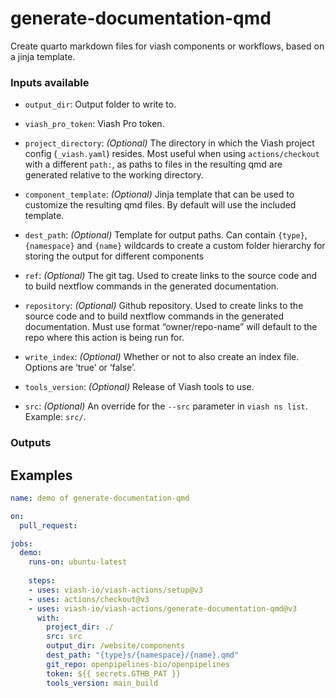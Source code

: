 # generate-documentation-qmd

Create quarto markdown files for viash components or workflows, based on
a jinja template.

### Inputs available

- `output_dir`: Output folder to write to.

- `viash_pro_token`: Viash Pro token.

- `project_directory`: *(Optional)* The directory in which the Viash
  project config (`_viash.yaml`) resides. Most useful when using
  `actions/checkout` with a different `path:`, as paths to files in the
  resulting qmd are generated relative to the working directory.

- `component_template`: *(Optional)* Jinja template that can be used to
  customize the resulting qmd files. By default will use the included
  template.

- `dest_path`: *(Optional)* Template for output paths. Can contain
  `{type}`, `{namespace}` and `{name}` wildcards to create a custom
  folder hierarchy for storing the output for different components

- `ref`: *(Optional)* The git tag. Used to create links to the source
  code and to build nextflow commands in the generated documentation.

- `repository`: *(Optional)* Github repository. Used to create links to
  the source code and to build nextflow commands in the generated
  documentation. Must use format “owner/repo-name” will default to the
  repo where this action is being run for.

- `write_index`: *(Optional)* Whether or not to also create an index
  file. Options are ‘true’ or ‘false’.

- `tools_version`: *(Optional)* Release of Viash tools to use.

- `src`: *(Optional)* An override for the `--src` parameter in
  `viash ns list`. Example: `src/`.

### Outputs

## Examples

``` yaml
name: demo of generate-documentation-qmd

on:
  pull_request:

jobs:
  demo:
    runs-on: ubuntu-latest
    
    steps:
    - uses: viash-io/viash-actions/setup@v3
    - uses: actions/checkout@v3
    - uses: viash-io/viash-actions/generate-documentation-qmd@v3
      with:
        project_dir: ./
        src: src
        output_dir: /website/components
        dest_path: "{type}s/{namespace}/{name}.qmd"
        git_repo: openpipelines-bio/openpipelines
        token: ${{ secrets.GTHB_PAT }}
        tools_version: main_build
```
